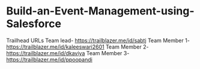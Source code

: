 # Build-an-Event-Management-using-Salesforce
Trailhead URLs
Team lead- https://trailblazer.me/id/sabtj
Team Member 1-https://trailblazer.me/id/kaleeswari2601
Team Member 2- https://trailblazer.me/id/dkaviya
Team Member 3- https://trailblazer.me/id/ppoopandi
                
